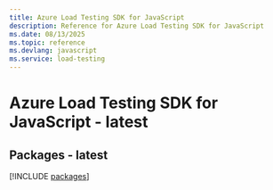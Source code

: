 ```yaml
---
title: Azure Load Testing SDK for JavaScript
description: Reference for Azure Load Testing SDK for JavaScript
ms.date: 08/13/2025
ms.topic: reference
ms.devlang: javascript
ms.service: load-testing
---
```

# Azure Load Testing SDK for JavaScript - latest
## Packages - latest
[!INCLUDE [packages](load-testing-index.md)]